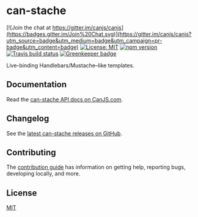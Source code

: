 # can-stache

[![Join the chat at https://gitter.im/canjs/canjs](https://badges.gitter.im/Join%20Chat.svg)](https://gitter.im/canjs/canjs?utm_source=badge&utm_medium=badge&utm_campaign=pr-badge&utm_content=badge)
[![License: MIT](https://img.shields.io/badge/license-MIT-blue.svg)](https://github.com/canjs/can-stache/blob/master/LICENSE.md)
[![npm version](https://badge.fury.io/js/can-stache.svg)](https://www.npmjs.com/package/can-stache)
[![Travis build status](https://travis-ci.org/canjs/can-stache.svg?branch=master)](https://travis-ci.org/canjs/can-stache)
[![Greenkeeper badge](https://badges.greenkeeper.io/canjs/can-stache.svg)](https://greenkeeper.io/)

Live-binding Handlebars/Mustache–like templates.

## Documentation

Read the [can-stache API docs on CanJS.com](https://canjs.com/doc/can-stache.html).

## Changelog

See the [latest can-stache releases on GitHub](https://github.com/canjs/can-stache/releases).

## Contributing

The [contribution guide](https://github.com/canjs/can-stache/blob/master/CONTRIBUTING.md) has information on getting help, reporting bugs, developing locally, and more.

## License

[MIT](https://github.com/canjs/can-stache/blob/master/LICENSE.md)

